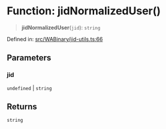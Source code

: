 # Function: jidNormalizedUser()

> **jidNormalizedUser**(`jid`): `string`

Defined in: [src/WABinary/jid-utils.ts:66](https://github.com/Fokusdotid/bail/blob/8b525f9ebcc20cb9acd0f880b6ad58976e38b117/src/WABinary/jid-utils.ts#L66)

## Parameters

### jid

`undefined` | `string`

## Returns

`string`

